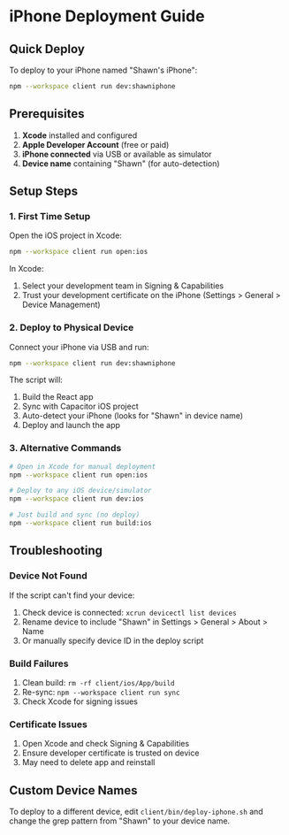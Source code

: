 # iPhone Deployment Guide

## Quick Deploy

To deploy to your iPhone named "Shawn's iPhone":

```bash
npm --workspace client run dev:shawniphone
```

## Prerequisites

1. **Xcode** installed and configured
2. **Apple Developer Account** (free or paid)
3. **iPhone connected** via USB or available as simulator
4. **Device name** containing "Shawn" (for auto-detection)

## Setup Steps

### 1. First Time Setup

Open the iOS project in Xcode:
```bash
npm --workspace client run open:ios
```

In Xcode:
1. Select your development team in Signing & Capabilities
2. Trust your development certificate on the iPhone (Settings > General > Device Management)

### 2. Deploy to Physical Device

Connect your iPhone via USB and run:
```bash
npm --workspace client run dev:shawniphone
```

The script will:
1. Build the React app
2. Sync with Capacitor iOS project
3. Auto-detect your iPhone (looks for "Shawn" in device name)
4. Deploy and launch the app

### 3. Alternative Commands

```bash
# Open in Xcode for manual deployment
npm --workspace client run open:ios

# Deploy to any iOS device/simulator
npm --workspace client run dev:ios

# Just build and sync (no deploy)
npm --workspace client run build:ios
```

## Troubleshooting

### Device Not Found
If the script can't find your device:
1. Check device is connected: `xcrun devicectl list devices`
2. Rename device to include "Shawn" in Settings > General > About > Name
3. Or manually specify device ID in the deploy script

### Build Failures
1. Clean build: `rm -rf client/ios/App/build`
2. Re-sync: `npm --workspace client run sync`
3. Check Xcode for signing issues

### Certificate Issues
1. Open Xcode and check Signing & Capabilities
2. Ensure developer certificate is trusted on device
3. May need to delete app and reinstall

## Custom Device Names

To deploy to a different device, edit `client/bin/deploy-iphone.sh` and change the grep pattern from "Shawn" to your device name.